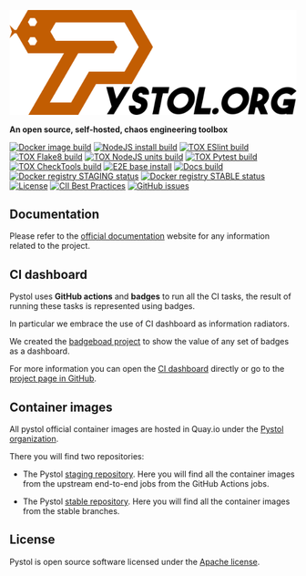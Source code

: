 ![](https://raw.githubusercontent.com/pystol/pystol-docs/master/assets/images/logo_readme.png)

**An open source, self-hosted, chaos engineering toolbox**

  [![Docker image build](https://github.com/pystol/pystol/workflows/docker-image-build/badge.svg?event=push)](https://github.com/pystol/pystol/actions?workflow=docker-image-build)
  [![NodeJS install build](https://github.com/pystol/pystol/workflows/nodejs-install-build/badge.svg?event=push)](https://github.com/pystol/pystol/actions?workflow=nodejs-install-build)
  [![TOX ESlint build](https://github.com/pystol/pystol/workflows/tox-eslint-build/badge.svg?event=push)](https://github.com/pystol/pystol/actions?workflow=tox-eslint-build)
  [![TOX Flake8 build](https://github.com/pystol/pystol/workflows/tox-flake-build/badge.svg?event=push)](https://github.com/pystol/pystol/actions?workflow=tox-flake-build)
  [![TOX NodeJS units build](https://github.com/pystol/pystol/workflows/tox-nodeunits-build/badge.svg?event=push)](https://github.com/pystol/pystol/actions?workflow=tox-nodeunits-build)
  [![TOX Pytest build](https://github.com/pystol/pystol/workflows/tox-pytest-build/badge.svg?event=push)](https://github.com/pystol/pystol/actions?workflow=tox-pytest-build)
  [![TOX CheckTools build](https://github.com/pystol/pystol/workflows/tox-checktools-build/badge.svg?event=push)](https://github.com/pystol/pystol/actions?workflow=tox-checktools-build)
  [![E2E base install](https://github.com/pystol/pystol/workflows/e2e-deploy-base-build/badge.svg?event=push)](https://github.com/pystol/pystol/actions?workflow=e2e-deploy-base-build)
  [![Docs build](https://github.com/pystol/pystol-docs/workflows/jekyll-docs-build/badge.svg?event=push)](https://github.com/pystol/pystol-docs/actions?workflow=jekyll-docs-build)
  [![Docker registry STAGING status](https://quay.io/repository/pystol/pystol-operator-staging/status "Docker registry STAGING status")](https://quay.io/repository/pystol/pystol-operator-staging)
  [![Docker registry STABLE status](https://quay.io/repository/pystol/pystol-operator-stable/status "Docker registry STABLE status")](https://quay.io/repository/pystol/pystol-operator-stable)
  [![License](https://img.shields.io/badge/License-Apache%202.0-blue.svg)](https://opensource.org/licenses/Apache-2.0)
  [![CII Best Practices](https://bestpractices.coreinfrastructure.org/projects/3331/badge)](https://bestpractices.coreinfrastructure.org/projects/3331)
  [![GitHub issues](https://img.shields.io/github/issues/pystol/pystol)](https://github.com/pystol/pystol/issues)

## Documentation

Please refer to the [official documentation](https://docs.pystol.org)
website for any information related to the project.

## CI dashboard

Pystol uses **GitHub actions**
and **badges** to run all the CI
tasks, the result of running these
tasks is represented using badges.

In particular we embrace the use of
CI dashboard as information radiators.

We created the [badgeboad project](https://badgeboard.pystol.org)
to show the value of any set of badges as a dashboard.

For more information you can open the
[CI dashboard](https://badgeboard.pystol.org)
directly or go to the
[project page in GitHub](https://github.com/pystol/badgeboard).

## Container images

All pystol official container images are hosted in Quay.io under
the [Pystol organization](https://quay.io/organization/pystol).

There you will find two repositories:

* The Pystol [staging repository](https://quay.io/repository/pystol/pystol-operator-staging).
    Here you will find all the container images from the upstream end-to-end jobs from the GitHub
    Actions jobs.

* The Pystol [stable repository](https://quay.io/repository/pystol/pystol-operator-stable).
    Here you will find all the container images from the stable branches.

## License

Pystol is open source software
licensed under the [Apache license](LICENSE).
